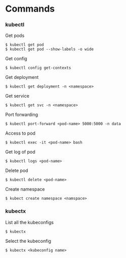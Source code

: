 # Commands


### kubectl

Get pods

```
$ kubectl get pod
$ kubectl get pod --show-labels -o wide
```

Get config

```
$ kubectl config get-contexts
```

Get deployment

```
$ kubectl get deployment -n <namespace>
```

Get service

```
$ kubectl get svc -n <namespace>
```

Port forwarding

```
$ kubectl port-forward <pod-name> 5000:5000 -n data 
```

Access to pod

```
$ kubectl exec -it <pod-name> bash
```

Get log of pod

```
$ kubectl logs <pod-name>
```

Delete pod

```
$ kubectl delete <pod-name>
```

Create namespace

```
$ kubect create namespace <namspace>
```

### kubectx

List all the kubeconfigs

```
$ kubectx
```

Select the kubeconfig

```
$ kubectx <kubeconfig name>
```